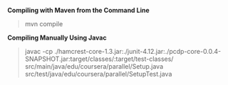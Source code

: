 **Compiling with Maven from the Command Line**
> mvn compile

**Compiling Manually Using Javac**
> javac -cp ./hamcrest-core-1.3.jar:./junit-4.12.jar:./pcdp-core-0.0.4-SNAPSHOT.jar:target/classes/:target/test-classes/ src/main/java/edu/coursera/parallel/Setup.java src/test/java/edu/coursera/parallel/SetupTest.java

